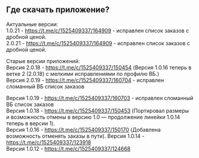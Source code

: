 ## Где скачать приложение?
Актуальные версии:    
1.0.21 - https://t.me/c/1525409337/164909 - исправлен список заказов с дробной ценой.  
2.0.21 - https://t.me/c/1525409337/164909 - исправлен список заказов с дробной ценой.  
 
Старые версии приложений:  
Версия 2.0.18 - https://t.me/c/1525409337/150454 (Версия 1.0.16 теперь в ветке 2 (2.0.18) с мелкими исправлениями по профилю ВБ.)  
Версия 2.0.19 - https://t.me/c/1525409337/160704 - исправлен сломанный ВБ список заказов  
  
Версия 1.0.19 - https://t.me/c/1525409337/160703 - исправлен сломанный ВБ список заказов  
Версия 1.0.18 - https://t.me/c/1525409337/150453 (Портировал размеры и возможность отмены в версию 1.0 — продолжение линейки 1.0.14 теперь в версии 1).  
Версия 1.0.16 - https://t.me/c/1525409337/150170 (Добавлена возможность отменять заказы в пути).
Версия 1.0.14 - https://t.me/c/1525409337/123918  
Версия 1.0.12 - https://t.me/c/1525409337/124668  
